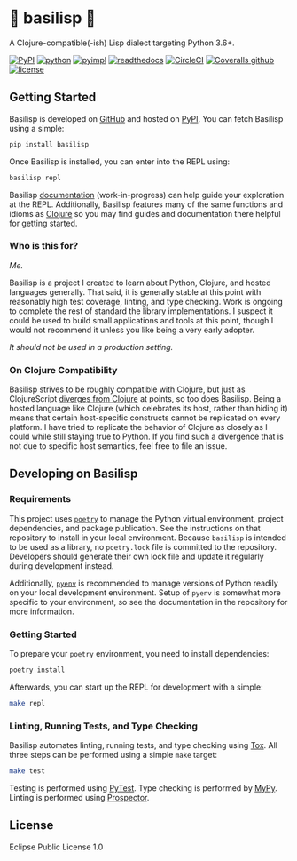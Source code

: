 # 🐍 basilisp 🐍

A Clojure-compatible(-ish) Lisp dialect targeting Python 3.6+.

[![PyPI](https://img.shields.io/pypi/v/basilisp.svg?style=flat-square)](https://pypi.org/project/basilisp/) [![python](https://img.shields.io/pypi/pyversions/basilisp.svg?style=flat-square)](https://pypi.org/project/basilisp/) [![pyimpl](https://img.shields.io/pypi/implementation/basilisp.svg?style=flat-square)](https://pypi.org/project/basilisp/) [![readthedocs](https://img.shields.io/readthedocs/basilisp.svg?style=flat-square)](https://basilisp.readthedocs.io/) [![CircleCI](	https://img.shields.io/circleci/project/github/basilisp-lang/basilisp/master.svg?style=flat-square)](https://circleci.com/gh/basilisp-lang/basilisp) [![Coveralls github](https://img.shields.io/coveralls/github/basilisp-lang/basilisp.svg?style=flat-square)](https://coveralls.io/github/basilisp-lang/basilisp) [![license](https://img.shields.io/github/license/basilisp-lang/basilisp.svg?style=flat-square)](https://github.com/basilisp-lang/basilisp/blob/master/LICENSE)

## Getting Started

Basilisp is developed on [GitHub](https://github.com/basilisp-lang/basilisp) and
hosted on [PyPI](https://pypi.python.org/pypi/basilisp). You can fetch Basilisp
using a simple:

```bash
pip install basilisp
```

Once Basilisp is installed, you can enter into the REPL using:

```bash
basilisp repl
```

Basilisp [documentation](https://basilisp.readthedocs.io) (work-in-progress) can help
guide your exploration at the REPL. Additionally, Basilisp features many of the same
functions and idioms as [Clojure](https://clojure.org/) so you may find guides and
documentation there helpful for getting started.

### Who is this for?

_Me._

Basilisp is a project I created to learn about Python, Clojure, and hosted languages
generally. That said, it is generally stable at this point with reasonably high test
coverage, linting, and type checking. Work is ongoing to complete the rest  of
standard the library implementations. I suspect it could be used to build small
applications and tools at this point, though I would not recommend it unless you like
being a very early adopter.

_It should not be used in a production setting._

### On Clojure Compatibility

Basilisp strives to be roughly compatible with Clojure, but just as ClojureScript
[diverges from Clojure](https://clojurescript.org/about/differences) at points,
so too does Basilisp. Being a hosted language like Clojure (which celebrates its
host, rather than hiding it) means that certain host-specific constructs cannot
be replicated on every platform. I have tried to replicate the behavior of Clojure
as closely  as I could while still staying true to Python. If you find such a
divergence that is not due to specific host semantics, feel free to file an issue.

## Developing on Basilisp

### Requirements

This project uses [`poetry`](https://github.com/python-poetry/poetry) to manage
the Python virtual environment, project dependencies, and package publication.
See the instructions on that repository to install in your local environment.
Because `basilisp` is intended to be used as a library, no `poetry.lock` file
is committed to the repository. Developers should generate their own lock file
and update it regularly during development instead.

Additionally, [`pyenv`](https://github.com/pyenv/pyenv) is recommended to manage
versions of Python readily on your local development environment. Setup of `pyenv`
is somewhat more specific to your environment, so see the documentation in the
repository for more information.

### Getting Started

To prepare your `poetry` environment, you need to install dependencies:

```bash
poetry install
```

Afterwards, you can start up the REPL for development with a simple:

```bash
make repl
```

### Linting, Running Tests, and Type Checking

Basilisp automates linting, running tests, and type checking using 
[Tox](https://github.com/tox-dev/tox). All three steps can be performed
using a simple `make` target:

```bash
make test
```

Testing is performed using [PyTest](https://github.com/pytest-dev/pytest/). 
Type checking is performed by [MyPy](http://mypy-lang.org/). Linting is 
performed using [Prospector](https://prospector.landscape.io/en/master/).

## License

Eclipse Public License 1.0
